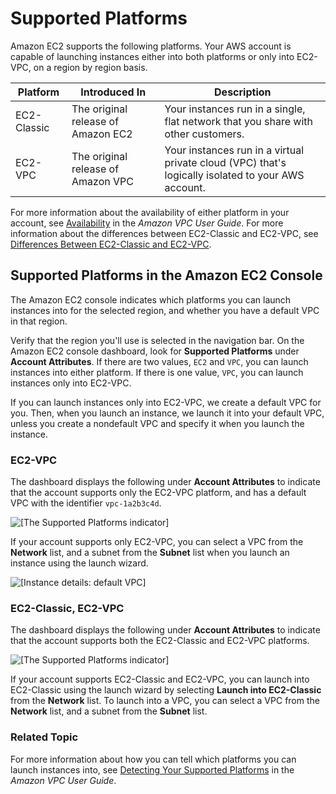 # Supported Platforms<a name="ec2-supported-platforms"></a>

Amazon EC2 supports the following platforms\. Your AWS account is capable of launching instances either into both platforms or only into EC2\-VPC, on a region by region basis\. 


| Platform | Introduced In | Description | 
| --- | --- | --- | 
|  EC2\-Classic  |  The original release of Amazon EC2  |  Your instances run in a single, flat network that you share with other customers\.  | 
|  EC2\-VPC  |  The original release of Amazon VPC  |  Your instances run in a virtual private cloud \(VPC\) that's logically isolated to your AWS account\.  | 

For more information about the availability of either platform in your account, see [Availability](https://docs.aws.amazon.com/vpc/latest/userguide/default-vpc.html#default-vpc-availability) in the *Amazon VPC User Guide*\. For more information about the differences between EC2\-Classic and EC2\-VPC, see [Differences Between EC2\-Classic and EC2\-VPC](using-vpc.md#differences-ec2-classic-vpc)\.

## Supported Platforms in the Amazon EC2 Console<a name="console-updates"></a>

The Amazon EC2 console indicates which platforms you can launch instances into for the selected region, and whether you have a default VPC in that region\.

Verify that the region you'll use is selected in the navigation bar\. On the Amazon EC2 console dashboard, look for **Supported Platforms** under **Account Attributes**\. If there are two values, `EC2` and `VPC`, you can launch instances into either platform\. If there is one value, `VPC`, you can launch instances only into EC2\-VPC\.

If you can launch instances only into EC2\-VPC, we create a default VPC for you\. Then, when you launch an instance, we launch it into your default VPC, unless you create a nondefault VPC and specify it when you launch the instance\.

### EC2\-VPC<a name="vpc-only"></a>

The dashboard displays the following under **Account Attributes** to indicate that the account supports only the EC2\-VPC platform, and has a default VPC with the identifier `vpc-1a2b3c4d`\.

![\[The Supported Platforms indicator\]](http://docs.aws.amazon.com/AWSEC2/latest/WindowsGuide/images/vpc_indicator.png)

If your account supports only EC2\-VPC, you can select a VPC from the **Network** list, and a subnet from the **Subnet** list when you launch an instance using the launch wizard\.

![\[Instance details: default VPC\]](http://docs.aws.amazon.com/AWSEC2/latest/WindowsGuide/images/vpc_only_launch.png)

### EC2\-Classic, EC2\-VPC<a name="both-platforms"></a>

The dashboard displays the following under **Account Attributes** to indicate that the account supports both the EC2\-Classic and EC2\-VPC platforms\.

![\[The Supported Platforms indicator\]](http://docs.aws.amazon.com/AWSEC2/latest/WindowsGuide/images/classic_indicator.png)

If your account supports EC2\-Classic and EC2\-VPC, you can launch into EC2\-Classic using the launch wizard by selecting **Launch into EC2\-Classic** from the **Network** list\. To launch into a VPC, you can select a VPC from the **Network** list, and a subnet from the **Subnet** list\.

### Related Topic<a name="related-topic"></a>

For more information about how you can tell which platforms you can launch instances into, see [Detecting Your Supported Platforms](https://docs.aws.amazon.com/vpc/latest/userguide/default-vpc.html#detecting-platform) in the *Amazon VPC User Guide*\.